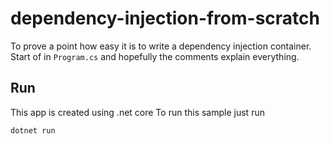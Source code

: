 # dependency-injection-from-scratch

To prove a point how easy it is to write a dependency injection container.
Start of in `Program.cs` and hopefully the comments explain everything.

## Run

This app is created using .net core
To run this sample just run

```
dotnet run
```
